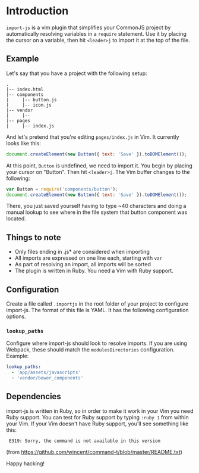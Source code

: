 # Introduction

`import-js` is a vim plugin that simplifies your CommonJS project by
automatically resolving variables in a `require` statement. Use it by placing
the cursor on a variable, then hit `<leader>j` to import it at the top of the
file.

## Example

Let's say that you have a project with the following setup:

```
.
|-- index.html
|-- components
|     |-- button.js
|     |-- icon.js
|-- vendor
|     |--
|-- pages
|     |-- index.js
```

And let's pretend that you're editing `pages/index.js` in Vim. It currently
looks like this:

```js
document.createElement(new Button({ text: 'Save' }).toDOMElement());
```

At this point, `Button` is undefined, we need to import it. You begin by
placing your cursor on "Button". Then hit `<leader>j`. The Vim buffer changes to the following:

```js
var Button = require('components/button');
document.createElement(new Button({ text: 'Save' }).toDOMElement());
```

There, you just saved yourself having to type ~40 characters and doing a manual
lookup to see where in the file system that button component was located.

## Things to note

- Only files ending in .js\* are considered when importing
- All imports are expressed on one line each, starting with `var`
- As part of resolving an import, all imports will be sorted
- The plugin is written in Ruby. You need a Vim with Ruby support.

## Configuration

Create a file called `.importjs` in the root folder of your project to
configure import-js. The format of this file is YAML. It has the following
configuration options.

### `lookup_paths`

Configure where import-js should look to resolve imports. If you are using
Webpack, these should match the `modulesDirectories` configuration. Example:

```yaml
lookup_paths:
  - 'app/assets/javascripts'
  - 'vendor/bower_components'
```

## Dependencies

import-js is written in Ruby, so in order to make it work in your Vim you need
Ruby support. You can test for Ruby support by typing `:ruby 1` from within
your Vim. If your Vim doesn't have Ruby support, you'll see something like
this:

```
 E319: Sorry, the command is not available in this version
```

(from https://github.com/wincent/command-t/blob/master/README.txt)

Happy hacking!
